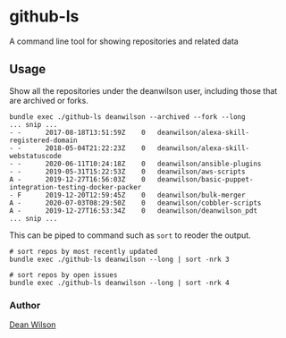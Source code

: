 # github-ls
A command line tool for showing repositories and related data

## Usage

Show all the repositories under the deanwilson user, including those that are
archived or forks.

    bundle exec ./github-ls deanwilson --archived --fork --long
    ... snip ...
    - - 	 2017-08-18T13:51:59Z 	 0 	 deanwilson/alexa-skill-registered-domain
    - - 	 2018-05-04T21:22:23Z 	 0 	 deanwilson/alexa-skill-webstatuscode
    - - 	 2020-06-11T10:24:18Z 	 0 	 deanwilson/ansible-plugins
    - - 	 2019-05-31T15:22:53Z 	 0 	 deanwilson/aws-scripts
    A - 	 2019-12-27T16:56:03Z 	 0 	 deanwilson/basic-puppet-integration-testing-docker-packer
    - F 	 2019-12-20T12:59:45Z 	 0 	 deanwilson/bulk-merger
    A - 	 2020-07-03T08:29:50Z 	 0 	 deanwilson/cobbler-scripts
    A - 	 2019-12-27T16:53:34Z 	 0 	 deanwilson/deanwilson_pdt
    ... snip ...

This can be piped to command such as `sort` to reoder the output.

    # sort repos by most recently updated
    bundle exec ./github-ls deanwilson --long | sort -nrk 3

    # sort repos by open issues
    bundle exec ./github-ls deanwilson --long | sort -nrk 4

### Author

[Dean Wilson](https://www.unixdaemon.net)
